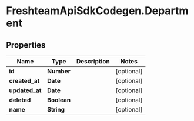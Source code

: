 # FreshteamApiSdkCodegen.Department

## Properties

| Name           | Type        | Description | Notes      |
| -------------- | ----------- | ----------- | ---------- |
| **id**         | **Number**  |             | [optional] |
| **created_at** | **Date**    |             | [optional] |
| **updated_at** | **Date**    |             | [optional] |
| **deleted**    | **Boolean** |             | [optional] |
| **name**       | **String**  |             | [optional] |
